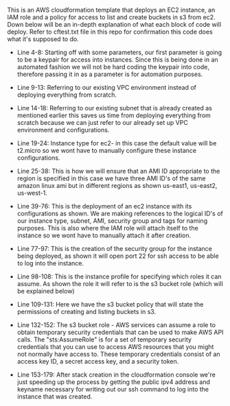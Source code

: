 This is an AWS cloudformation template that deploys an EC2 instance, an IAM role and a policy for access to list and create buckets in s3 from ec2. Down below will be an in-depth explanation of what each block of code will deploy. Refer to cftest.txt file in this repo for confirmation this code does what it's supposed to do.


- Line 4-8: Starting off with some parameters, our first parameter is going to be a keypair for access into instances. Since this is being done in an automated fashion we will not be hard coding the keypair into code, therefore passing it in as a parameter is for automation purposes.

- Line 9-13: Referring to our existing VPC environment instead of deploying everything from scratch. 

- Line 14-18: Referring to our existing subnet that is already created as mentioned earlier this saves us time from deploying everything from scratch because we can just refer to our already set up VPC environment and configurations.

- Line 19-24: Instance type for ec2- in this case the default value will be t2.micro so we wont have to manually configure these instance configurations.

- Line 25-38: This is how we will ensure that an AMI ID appropriate to the region is specified in this case we have three AMI ID's of the same amazon linux ami but in different regions as shown us-east1, us-east2, us-west-1.

- Line 39-76: This is the deployment of an ec2 instance with its configurations as shown. We are making references to the logical ID's of our instance type, subnet, AMI, security group and tags for naming purposes. This is also where the IAM role will attach itself to the instance so we wont have to manually attach it after creation.

- Line 77-97: This is the creation of the security group for the instance being deployed, as shown it will open port 22 for ssh access to be able to log into the instance.

- Line 98-108: This is the instance profile for specifying which roles it can assume. As shown the role it will refer to is the s3 bucket role (which will be explained below)

- Line 109-131: Here we have the s3 bucket policy that will state the permissions of creating and listing buckets in s3.

- Line 132-152: The s3 bucket role - AWS services can assume a role to obtain temporary security credentials that can be used to make AWS API calls. The "sts:AssumeRole" is for a set of temporary security credentials that you can use to access AWS resources that you might not normally have access to. These temporary credentials consist of an access key ID, a secret access key, and a security token.

- Line 153-179: After stack creation in the cloudformation console we're just speeding up the process by getting the public ipv4 address and keyname necessary for writing out our ssh command to log into the instance that was created.
